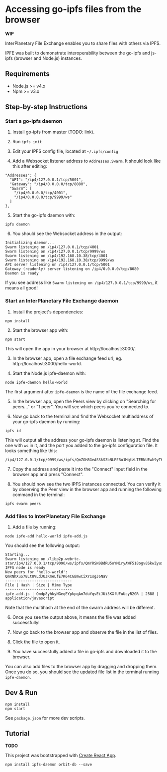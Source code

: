 # Accessing go-ipfs files from the browser

**WIP**

InterPlanetary File Exchange enables you to share files with others via IPFS. 

IPFE was built to demonstrate interoperability between the go-ipfs and js-ipfs (browser and Node.js) instances.

## Requirements

- Node.js >= v4.x
- Npm >= v3.x

## Step-by-step Instructions

### Start a go-ipfs daemon

1. Install go-ipfs from master (TODO: link). 

2. Run `ipfs init`

3. Edit your IPFS config file, located at `~/.ipfs/config`

4. Add a Websocket listener address to `Addresses.Swarm`. It should look like this after editing:
```
"Addresses": {
  "API": "/ip4/127.0.0.1/tcp/5001",
  "Gateway": "/ip4/0.0.0.0/tcp/8080",
  "Swarm": [
    "/ip4/0.0.0.0/tcp/4001",
    "/ip4/0.0.0.0/tcp/9999/ws"
  ]
},
```

5. Start the go-ipfs daemon with:
```
ipfs daemon
```

6. You should see the Websocket address in the output:
```
Initializing daemon...
Swarm listening on /ip4/127.0.0.1/tcp/4001
Swarm listening on /ip4/127.0.0.1/tcp/9999/ws
Swarm listening on /ip4/192.168.10.38/tcp/4001
Swarm listening on /ip4/192.168.10.38/tcp/9999/ws
API server listening on /ip4/127.0.0.1/tcp/5001
Gateway (readonly) server listening on /ip4/0.0.0.0/tcp/8080
Daemon is ready
```

If you see address like `Swarm listening on /ip4/127.0.0.1/tcp/9999/ws`, it means all good!

### Start an InterPlanetary File Exchange daemon

1. Install the project's dependencies:
```
npm install
```

2. Start the browser app with:
```
npm start
```

This will open the app in your browser at http://localhost:3000/.

3. In the browser app, open a file exchange feed url, eg. http://localhost:3000/hello-world.

4. Start the Node.js ipfe-daemon with:
```
node ipfe-daemon hello-world
```

The first argument after `ipfe-daemon` is the name of the file exchange feed.

5. In the browser app, open the Peers view by clicking on "Searching for peers..." or "1 peer". You will see which peers you're connected to.

6. Now go back to the terminal and find the Websocket multiaddress of your go-ipfs daemon by running:
```
ipfs id
```

This will output all the address your go-ipfs daemon is listening at. Find the one with `ws` in it, and the port you added to the go-ipfs configuration file. It looks something like this:
```
/ip4/127.0.0.1/tcp/9999/ws/ipfs/QmZGH8GeASSkSZoNLPEBu1MqtzLTERNUEwh9yTHLEF5kcW
```

7. Copy the address and paste it into the "Connect" input field in the browser app and press "Connect".

8. You should now see the two IPFS instances connected. You can verify it by observing the Peer view in the browser app and running the following command in the terminal:
```
ipfs swarm peers
```

### Add files to InterPlanetary File Exchange

1. Add a file by running:
```
node ipfe-add hello-world ipfe-add.js
```

You should see the following output:
```
Starting...
Swarm listening on /libp2p-webrtc-star/ip4/127.0.0.1/tcp/9090/ws/ipfs/QmYRSN9BdRU5oYM1ryAWF518ogv8SkwZyux4aEWpxoaYZA
IPFS node is ready
New peers for 'hello-world':
QmRNhXuS78LtUVLdJUJKmeLfE7K64CGBmwCiXY1sgJ6NaV
------------------------------
File | Hash | Size | Mime Type
------------------------------
ipfe-add.js | Qmdp8yhkyNGeqEYpkpqAm7duYqsEiJUi3KXfUFuUcyR2GR | 2588 | application/javascript
```

Note that the multihash at the end of the swarm address will be different.

6. Once you see the output above, it means the file was added successfully!

7. Now go back to the browser app and observe the file in the list of files.

8. Click the file to open it.

9. You have successfully added a file in go-ipfs and downloaded it to the browser.

You can also add files to the browser app by dragging and dropping them. Once you do so, you should see the updated file list in the terminal running `ipfe-daemon`.

## Dev & Run
```
npm install
npm start
```

See `package.json` for more dev scripts.

## Tutorial

**TODO**

This project was bootstrapped with [Create React App](https://github.com/facebookincubator/create-react-app).

```
npm install ipfs-daemon orbit-db --save
```
